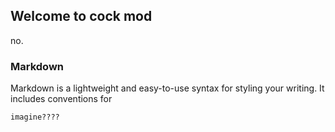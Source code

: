 ## Welcome to cock mod

no.

### Markdown

Markdown is a lightweight and easy-to-use syntax for styling your writing. It includes conventions for

```markdown
imagine????
```
